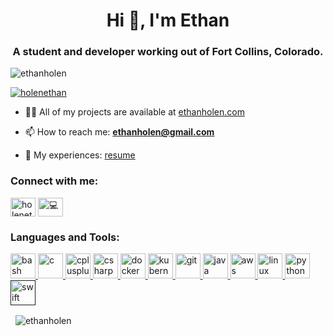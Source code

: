 <h1 align="center">Hi 👋, I'm Ethan</h1>
<h3 align="center">A student and developer working out of Fort Collins, Colorado.</h3>

<p align="left"> <img src="https://komarev.com/ghpvc/?username=ethanholen&label=Profile%20views&color=0e75b6&style=flat" alt="ethanholen" /> </p>

<p align="left"> <a href="https://twitter.com/holenethan" target="blank"><img src="https://img.shields.io/twitter/follow/holenethan?logo=twitter&style=for-the-badge" alt="holenethan" /></a> </p>

* 👨‍💻 All of my projects are available at [ethanholen.com](ethanholen.com)

* 📫 How to reach me: **ethanholen@gmail.com**

* 📄 My experiences: [resume](https://github.com/EthanHolen/resume/blob/master/resume.pdf)

<p align="left">
<h3 align="left">Connect with me:</h3>
<a href="https://twitter.com/holenethan" target="blank"><img align="center" src="https://cdn.jsdelivr.net/npm/simple-icons@3.0.1/icons/twitter.svg" alt="holenethan" height="30" width="40" /></a>
<a href="https://linkedin.com/in/💻-ethan-holen-563856174" target="blank"><img align="center" src="https://cdn.jsdelivr.net/npm/simple-icons@3.0.1/icons/linkedin.svg" alt="💻-ethan-holen-563856174" height="30" width="40" /></a>
</p>

<h3 align="left">Languages and Tools:</h3>
<p align="left">
<a href="https://www.gnu.org/software/bash/" target="_blank"> <img src="https://www.vectorlogo.zone/logos/gnu_bash/gnu_bash-icon.svg" alt="bash" width="40" height="40"/> </a>
<a href="https://www.cprogramming.com/" target="_blank"> <img src="https://devicons.github.io/devicon/devicon.git/icons/c/c-original.svg" alt="c" width="40" height="40"/> </a>
<a href="https://www.w3schools.com/cpp/" target="_blank"> <img src="https://devicons.github.io/devicon/devicon.git/icons/cplusplus/cplusplus-original.svg" alt="cplusplus" width="40" height="40"/> </a>
<a href="https://www.w3schools.com/cs/" target="_blank"> <img src="https://devicons.github.io/devicon/devicon.git/icons/csharp/csharp-original.svg" alt="csharp" width="40" height="40"/> </a>
<a href="https://www.docker.com/" target="_blank"> <img src="https://devicons.github.io/devicon/devicon.git/icons/docker/docker-original-wordmark.svg" alt="docker" width="40" height="40"/> </a>
<a href="https://kubernetes.io" target="_blank"> <img src="https://www.vectorlogo.zone/logos/kubernetes/kubernetes-icon.svg" alt="kubernetes" width="40" height="40"/> </a>
<a href="https://git-scm.com/" target="_blank"> <img src="https://www.vectorlogo.zone/logos/git-scm/git-scm-icon.svg" alt="git" width="40" height="40"/> </a>
<a href="https://www.java.com" target="_blank"> <img src="https://devicons.github.io/devicon/devicon.git/icons/java/java-original-wordmark.svg" alt="java" width="40" height="40"/> </a>
<a href="https://aws.amazon.com" target="_blank"> <img src="https://devicons.github.io/devicon/devicon.git/icons/amazonwebservices/amazonwebservices-original-wordmark.svg" alt="aws" width="40" height="40"/> </a>
<a href="https://www.linux.org/" target="_blank"> <img src="https://devicons.github.io/devicon/devicon.git/icons/linux/linux-original.svg" alt="linux" width="40" height="40"/> </a>
<a href="https://www.python.org" target="_blank"> <img src="https://devicons.github.io/devicon/devicon.git/icons/python/python-original.svg" alt="python" width="40" height="40"/> </a>
<a href="" target="_blank"> <img src="https://devicons.github.io/devicon/devicon.git/icons/swift/swift-original-wordmark.svg" alt="swift" width="40" height="40"/> </a> </p>

<!-- <p><img align="left" src="https://github-readme-stats.vercel.app/api/top-langs/?username=ethanholen&layout=compact" alt="ethanholen" /></p> -->

<p>&nbsp; <img align="center" src="https://github-readme-stats.vercel.app/api?username=ethanholen&show_icons=true" alt="ethanholen" /></p>
